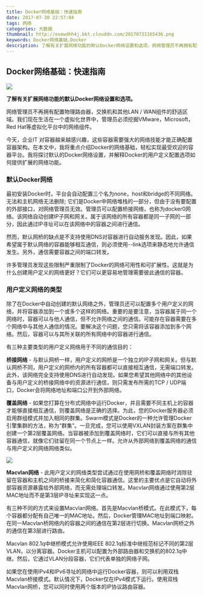 ```yaml
---
title: Docker网络基础：快速指南
date: 2017-07-30 22:57:04
tags: 网络
categories: 大数据
thumbnail: http://osewdhh4j.bkt.clouddn.com/20170731165436.png
keywords: Docker网络基础,Docker
description: 了解有关扩展网络功能的默认Docker网络设置和选项。网络管理员不再拥有配置物理路由器，交换机和其他LAN/WAN组件的舒适区域。我们现在生活在一个虚拟化世界中，管理员必须挖掘VMware，Microsoft，Red Hat等虚拟化平台中的网络组件。
---
```



## Docker网络基础：快速指南

![](http://osewdhh4j.bkt.clouddn.com/20170731165436.png)

**了解有关扩展网络功能的默认Docker网络设置和选项。**

网络管理员不再拥有配置物理路由器，交换机和其他LAN / WAN组件的舒适区域。我们现在生活在一个虚拟化世界中，管理员必须挖掘VMware，Microsoft，Red Hat等虚拟化平台中的网络组件。

今天，企业IT 对容器越来越感兴趣，这些容器需要强大的网络技能才能正确配置容器架构。在本文中，我将重点介绍Docker的网络基础，轻松实现最受欢迎的容器平台。我将探讨默认的Docker网络设置，并解释Docker的用户定义配置选项如何提供扩展的网络功能。

### 默认Docker网络

最初安装Docker时，平台会自动配置三个名为none，host和bridge的不同网络。无法和主机网络无法删除; 它们是Docker中网络堆栈的一部分，但由于没有要配置的外部接口，对网络管理员无效。管理员可以配置桥接网络，也称为docker0网络。该网络自动创建IP子网和网关。属于该网络的所有容器都是同一子网的一部分，因此通过IP寻址可以在该网络中的容器之间进行通信。

然而，默认网桥的缺点是不支持使用DNS对容器进行自动服务发现。因此，如果希望属于默认网络的容器能够相互通信，则必须使用--link选项来静态地允许通信发生。另外，通信需要容器之间的端口转发。

许多管理员发现这些限制严重限制了Docker的网络可用性和可扩展性。这就是为什么创建用户定义的网络更好？它们可以更容易地管理需要彼此通信的容器。

### 用户定义网络的类型

除了在Docker中自动创建的默认网络之外，管理员还可以配置多个用户定义的网络，并将容器添加到一个或多个这样的网络。重要的是要注意，当容器属于同一个网络时，容器可以与他人通信，但不允许网络之间的通信。可能存在容器需要在多个网络中与其他人通信的情况。要解决这个问题，您只需将该容器添加到多个网络。然后，容器可以与其所关联的所有网络中的容器进行通信。

有三种主要类型的用户定义网络用于不同的通信目的：

**桥接网络** - 与默认网桥一样，用户定义的网桥是一个独立的IP子网和网关。但与默认网桥不同，用户定义的网桥内的所有容器都可以直接相互通信，无需端口转发。此外，该网络完全支持使用DNS进行自动发现。如果您希望其他网络中的其他设备与用户定义的桥接网络中的资源进行通信，则只需发布所需的TCP / UDP端口，Docker会将网络地址和端口公开到外部网络。

**覆盖网络** - 如果您打算在分布式网络中运行Docker，并且需要不同主机上的容器才能够直接相互通信，则覆盖网络是正确的选择。为此，您的Docker服务器必须启用群组模式并加入相同的群集。Swarm模式是Docker的一种允许管理Docker引擎集群的方法，称为“群集”。一旦完成，您可以使用VXLAN封装方案在群集中创建一个第2层覆盖网络。当容器被添加到覆盖网络时，它们可以直接与所有其他容器通信，就像它们驻留在同一个节点上一样。允许从外部网络到覆盖网络的通信与用户定义的网络网络类似。

![](http://osewdhh4j.bkt.clouddn.com/20170731165152.png)

**Macvlan网络** - 此用户定义的网络类型尝试通过在使用网桥和覆盖网络时消除驻留在容器和主机之间的桥接来简化和简化容器通信。这里的主要优点是它自动将外部容器资源暴露给外部网络，而无需处理端口转发。Macvlan网络通过使用第2层MAC地址而不是第3层IP寻址来实现这一点。


有三种不同的方式来设置Macvlan网络。首先是Macvlan桥模式。在此模式下，每个容器都分配有自己唯一的MAC地址。然后，Docker管理MAC地址到端口映射。在同一Macvlan桥网络内的容器之间的通信在第2层进行切换。Macvlan网桥之外的通信在第3层进行路由。

Macvlan 802.1q中继桥模式允许使用IEEE 802.1q标准中继规范标记不同的第2层VLAN，以分离容器。Docker主机可以配置为外部路由器和交换机的802.1q中继。然后，它通过VLAN分段容器，它们代表单独的网络子网。

如果您在使用IPv4和IPv6寻址的网络中运行Docker容器，则可以利用双栈Macvlan桥接模式。默认情况下，Docker仅在IPv4模式下运行。使用双栈Macvlan网桥，您可以同时使用两个版本的IP协议路由容器。

